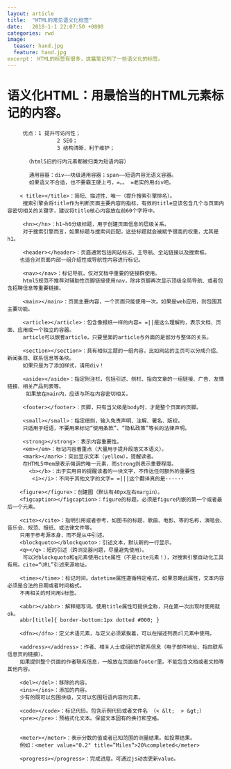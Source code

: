 ```yaml
---
layout: article
title:  "HTML的常见语义化标签"
date:   2018-1-1 22:07:50 +0800
categories: rwd 
image:
  teaser: hand.jpg
  feature: hand.jpg
excerpt： HTML的标签有很多，这篇笔记列了一些语义化的标签。
---
```


# 语义化HTML：用最恰当的HTML元素标记的内容。
      
         优点：1 提升可访问性；
                    2 SEO；
                    3 结构清晰，利于维护；

          （html5旧的行内元素都被归类为短语内容）

           通用容器：div——块级通用容器；span——短语内容无语义容器。
           如果语义不合适，也不要霸王硬上弓，=。。 =老实的用div吧。

        < title></title>：简短、描述性、唯一（提升搜索引擎排名）。
         搜索引擎会将title作为判断页面主要内容的指标，有效的title应该包含几个与页面内容密切相关的关键字，建议将title核心内容放在前60个字符中。

         <hn></hn>：h1~h6分级标题，用于创建页面信息的层级关系。
         对于搜索引擎而言，如果标题与搜索词匹配，这些标题就会被赋予很高的权重，尤其是h1。

         <header></header>：页眉通常包括网站标志、主导航、全站链接以及搜索框。
        也适合对页面内部一组介绍性或导航性内容进行标记。

         <nav></nav>：标记导航，仅对文档中重要的链接群使用。
         html5规范不推荐对辅助性页脚链接使用nav，除非页脚再次显示顶级全局导航、或者包含招聘信息等重要链接。

         <main></main>：页面主要内容，一个页面只能使用一次。如果是web应用，则包围其主要功能。

         <article></article>：包含像报纸一样的内容= =||是这么理解的，表示文档、页面、应用或一个独立的容器。
         article可以嵌套article，只要里面的article与外面的是部分与整体的关系。

         <section></section>：具有相似主题的一组内容，比如网站的主页可以分成介绍、新闻条目、联系信息等条块。
         如果只是为了添加样式，请用div！

         <aside></aside>：指定附注栏，包括引述、侧栏、指向文章的一组链接、广告、友情链接、相关产品列表等。
          如果放在main内，应该与所在内容密切相关。

         <footer></footer>：页脚，只有当父级是body时，才是整个页面的页脚。
         
         <small></small>：指定细则，输入免责声明、注解、署名、版权。
         只适用于短语，不要用来标记“使用条款”、“隐私政策”等长的法律声明。

         <strong></strong>：表示内容重要性。
         <em></em>：标记内容着重点（大量用于提升段落文本语义）。
         <mark></mark>：突出显示文本（yellow），提醒读者。
         在HTML5中em是表示强调的唯一元素，而strong则表示重要程度。
           <b></b>：出于实用目的提醒读者的一块文字，不传达任何额外的重要性
            <i></i>：不同于其他文字的文字= =|||这个翻译真的是······

        <figure></figure>：创建图（默认有40px左右margin）。
        <figcaption></figcaption>：figure的标题，必须是figure内嵌的第一个或者最后一个元素。

        <cite></cite>：指明引用或者参考，如图书的标题，歌曲、电影、等的名称，演唱会、音乐会、规范、报纸、或法律文件等。
        只用于参考源本身，而不是从中引述。
        <blockquoto></blockquoto>：引述文本，默认新的一行显示。
        <q></q>：短的引述（跨浏览器问题，尽量避免使用）。
         可以对blockquoto和q元素使用cite属性（不是cite元素！），对搜索引擎自动化工具有用。cite=“URL”引述来源地址。

        <time></time>：标记时间。datetime属性遵循特定格式，如果忽略此属性，文本内容必须是合法的日期或者时间格式。     
        不再相关的时间用s标签。

        <abbr></abbr>：解释缩写词。使用title属性可提供全称，只在第一次出现时使用就ok。
        abbr[title]{ border-bottom:1px dotted #000; }

        <dfn></dfn>：定义术语元素，与定义必须紧挨着，可以在描述列表dl元素中使用。

        <address></address>：作者、相关人士或组织的联系信息（电子邮件地址、指向联系信息页的链接）。
        如果提供整个页面的作者联系信息，一般放在页面级footer里。不能包含文档或者文档等其他内容。

        <del></del>：移除的内容。
        <ins></ins>：添加的内容。
        少有的既可以包围块级，又可以包围短语内容的元素。

        <code></code>：标记代码。包含示例代码或者文件名 （< &lt;  > &gt;）
        <pre></pre>：预格式化文本。保留文本固有的换行和空格。

        
        <meter></meter>：表示分数的值或者已知范围的测量结果。如投票结果。
        例如：<meter value="0.2" title=”Miles“>20%completed</meter>

        <progress></progress>：完成进度。可通过js动态更新value。
